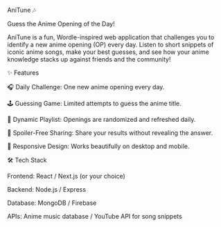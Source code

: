 AniTune 🎶

Guess the Anime Opening of the Day!

AniTune is a fun, Wordle-inspired web application that challenges you to identify a new anime opening (OP) every day. Listen to short snippets of iconic anime songs, make your best guesses, and see how your anime knowledge stacks up against friends and the community!

✨ Features

🎧 Daily Challenge: One new anime opening every day.

🕹️ Guessing Game: Limited attempts to guess the anime title.

🔄 Dynamic Playlist: Openings are randomized and refreshed daily.

🌸 Spoiler-Free Sharing: Share your results without revealing the answer.

📱 Responsive Design: Works beautifully on desktop and mobile.

🛠️ Tech Stack

Frontend: React / Next.js (or your choice)

Backend: Node.js / Express

Database: MongoDB / Firebase

APIs: Anime music database / YouTube API for song snippets
